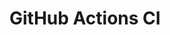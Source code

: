 # GitHub Actions CI



































































































































































































































































































































































































































































































































































































































































































































































































































































































































































































































































































































































































































































































































































































































































































































































































































































































































































































































































































































































































































































